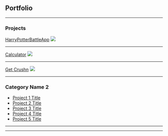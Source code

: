 ## Portfolio

---

### Projects

[HarryPotterBattleApp](/sample_page)
<img src="images/dummy_thumbnail.jpg?raw=true"/>

---
[Calculator](/pdf/sample_presentation.pdf)
<img src="images/dummy_thumbnail.jpg?raw=true"/>

---
[Get Crushn](http://example.com/)
<img src="images/dummy_thumbnail.jpg?raw=true"/>

---

### Category Name 2

- [Project 1 Title](http://example.com/)
- [Project 2 Title](http://example.com/)
- [Project 3 Title](http://example.com/)
- [Project 4 Title](http://example.com/)
- [Project 5 Title](http://example.com/)

---




---
